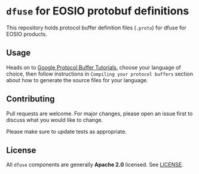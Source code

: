 # `dfuse` for EOSIO protobuf definitions

This repository holds protocol buffer definition files (`.proto`) for dfuse for EOSIO products.

## Usage

Heads on to [Google Protocol Buffer Tutorials](https://developers.google.com/protocol-buffers/docs/tutorials), choose
your language of choice, then follow instructions in `Compiling your protocol buffers` section about how to
generate the source files for your language.

## Contributing

Pull requests are welcome. For major changes, please open an issue first to discuss what you would like to change.

Please make sure to update tests as appropriate.

## License

All `dfuse` components are generally **Apache 2.0** licensed. See [LICENSE](./LICENSE).